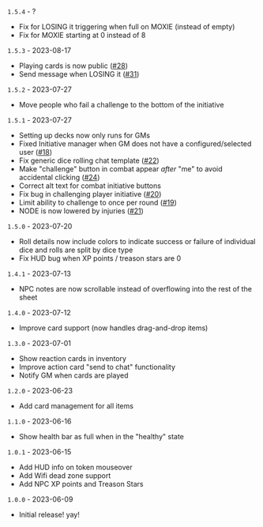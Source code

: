 `1.5.4` - ?
* Fix for LOSING it triggering when full on MOXIE (instead of empty)
* Fix for MOXIE starting at 0 instead of 8

`1.5.3` - 2023-08-17
* Playing cards is now public ([#28](https://github.com/wrycu/paranoia/issues/28))
* Send message when LOSING it ([#31](https://github.com/wrycu/paranoia/issues/31))

`1.5.2` - 2023-07-27
* Move people who fail a challenge to the bottom of the initiative

`1.5.1` - 2023-07-27
* Setting up decks now only runs for GMs
* Fixed Initiative manager when GM does not have a configured/selected user ([#18](https://github.com/wrycu/paranoia/issues/18))
* Fix generic dice rolling chat template ([#22](https://github.com/wrycu/paranoia/issues/22))
* Make "challenge" button in combat appear _after_ "me" to avoid accidental clicking ([#24](https://github.com/wrycu/paranoia/issues/24))
* Correct alt text for combat initiative buttons
* Fix bug in challenging player initiative ([#20](https://github.com/wrycu/paranoia/issues/20))
* Limit ability to challenge to once per round ([#19](https://github.com/wrycu/paranoia/issues/19))
* NODE is now lowered by injuries ([#21](https://github.com/wrycu/paranoia/issues/21))

`1.5.0` - 2023-07-20
* Roll details now include colors to indicate success or failure of individual dice and rolls are split by dice type
* Fix HUD bug when XP points / treason stars are 0

`1.4.1` - 2023-07-13
* NPC notes are now scrollable instead of overflowing into the rest of the sheet

`1.4.0` - 2023-07-12
* Improve card support (now handles drag-and-drop items)

`1.3.0` - 2023-07-01
* Show reaction cards in inventory
* Improve action card "send to chat" functionality
* Notify GM when cards are played

`1.2.0` - 2023-06-23
* Add card management for all items 

`1.1.0` - 2023-06-16
* Show health bar as full when in the "healthy" state

`1.0.1` - 2023-06-15
* Add HUD info on token mouseover
* Add Wifi dead zone support
* Add NPC XP points and Treason Stars

`1.0.0` - 2023-06-09
* Initial release! yay!
